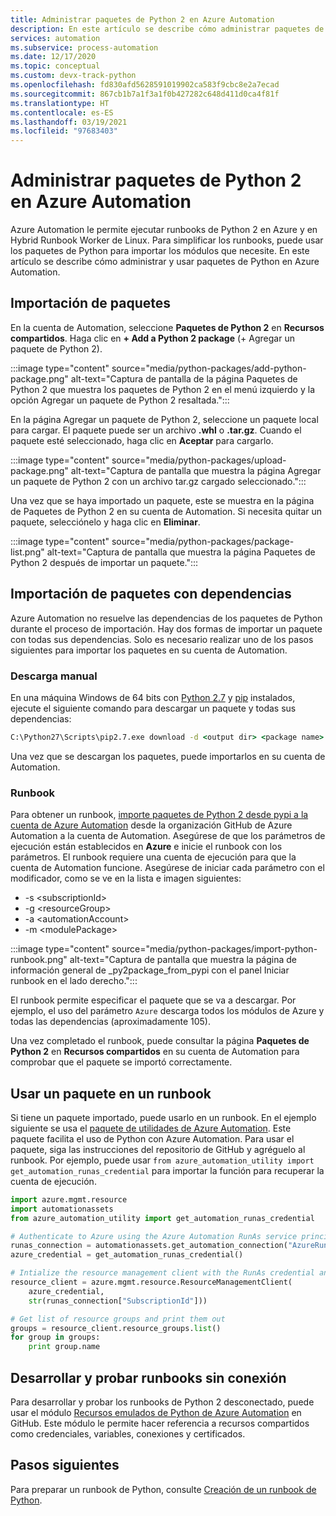 ```yaml
---
title: Administrar paquetes de Python 2 en Azure Automation
description: En este artículo se describe cómo administrar paquetes de Python 2 en Azure Automation.
services: automation
ms.subservice: process-automation
ms.date: 12/17/2020
ms.topic: conceptual
ms.custom: devx-track-python
ms.openlocfilehash: fd830afd5628591019902ca583f9cbc8e2a7ecad
ms.sourcegitcommit: 867cb1b7a1f3a1f0b427282c648d411d0ca4f81f
ms.translationtype: HT
ms.contentlocale: es-ES
ms.lasthandoff: 03/19/2021
ms.locfileid: "97683403"
---
```

# <a name="manage-python-2-packages-in-azure-automation"></a>Administrar paquetes de Python 2 en Azure Automation

Azure Automation le permite ejecutar runbooks de Python 2 en Azure y en Hybrid Runbook Worker de Linux. Para simplificar los runbooks, puede usar los paquetes de Python para importar los módulos que necesite. En este artículo se describe cómo administrar y usar paquetes de Python en Azure Automation.

## <a name="import-packages"></a>Importación de paquetes

En la cuenta de Automation, seleccione **Paquetes de Python 2** en **Recursos compartidos**. Haga clic en **+ Add a Python 2 package** (+ Agregar un paquete de Python 2).

:::image type="content" source="media/python-packages/add-python-package.png" alt-text="Captura de pantalla de la página Paquetes de Python 2 que muestra los paquetes de Python 2 en el menú izquierdo y la opción Agregar un paquete de Python 2 resaltada.":::

En la página Agregar un paquete de Python 2, seleccione un paquete local para cargar. El paquete puede ser un archivo **.whl** o **.tar.gz**. Cuando el paquete esté seleccionado, haga clic en **Aceptar** para cargarlo.

:::image type="content" source="media/python-packages/upload-package.png" alt-text="Captura de pantalla que muestra la página Agregar un paquete de Python 2 con un archivo tar.gz cargado seleccionado.":::

Una vez que se haya importado un paquete, este se muestra en la página de Paquetes de Python 2 en su cuenta de Automation. Si necesita quitar un paquete, selecciónelo y haga clic en **Eliminar**.

:::image type="content" source="media/python-packages/package-list.png" alt-text="Captura de pantalla que muestra la página Paquetes de Python 2 después de importar un paquete.":::

## <a name="import-packages-with-dependencies"></a>Importación de paquetes con dependencias

Azure Automation no resuelve las dependencias de los paquetes de Python durante el proceso de importación. Hay dos formas de importar un paquete con todas sus dependencias. Solo es necesario realizar uno de los pasos siguientes para importar los paquetes en su cuenta de Automation.

### <a name="manually-download"></a>Descarga manual

En una máquina Windows de 64 bits con [Python 2.7](https://www.python.org/downloads/release/latest/python2) y [pip](https://pip.pypa.io/en/stable/) instalados, ejecute el siguiente comando para descargar un paquete y todas sus dependencias:

```cmd
C:\Python27\Scripts\pip2.7.exe download -d <output dir> <package name>
```

Una vez que se descargan los paquetes, puede importarlos en su cuenta de Automation.

### <a name="runbook"></a>Runbook

 Para obtener un runbook, [importe paquetes de Python 2 desde pypi a la cuenta de Azure Automation](https://github.com/azureautomation/import-python-2-packages-from-pypi-into-azure-automation-account) desde la organización GitHub de Azure Automation a la cuenta de Automation. Asegúrese de que los parámetros de ejecución están establecidos en **Azure** e inicie el runbook con los parámetros. El runbook requiere una cuenta de ejecución para que la cuenta de Automation funcione. Asegúrese de iniciar cada parámetro con el modificador, como se ve en la lista e imagen siguientes:

* -s \<subscriptionId\>
* -g \<resourceGroup\>
* -a \<automationAccount\>
* -m \<modulePackage\>

:::image type="content" source="media/python-packages/import-python-runbook.png" alt-text="Captura de pantalla que muestra la página de información general de _py2package_from_pypi con el panel Iniciar runbook en el lado derecho.":::

El runbook permite especificar el paquete que se va a descargar. Por ejemplo, el uso del parámetro `Azure` descarga todos los módulos de Azure y todas las dependencias (aproximadamente 105).

Una vez completado el runbook, puede consultar la página **Paquetes de Python 2** en **Recursos compartidos** en su cuenta de Automation para comprobar que el paquete se importó correctamente.

## <a name="use-a-package-in-a-runbook"></a>Usar un paquete en un runbook

Si tiene un paquete importado, puede usarlo en un runbook. En el ejemplo siguiente se usa el [ paquete de utilidades de Azure Automation](https://github.com/azureautomation/azure_automation_utility). Este paquete facilita el uso de Python con Azure Automation. Para usar el paquete, siga las instrucciones del repositorio de GitHub y agréguelo al runbook. Por ejemplo, puede usar `from azure_automation_utility import get_automation_runas_credential` para importar la función para recuperar la cuenta de ejecución.

```python
import azure.mgmt.resource
import automationassets
from azure_automation_utility import get_automation_runas_credential

# Authenticate to Azure using the Azure Automation RunAs service principal
runas_connection = automationassets.get_automation_connection("AzureRunAsConnection")
azure_credential = get_automation_runas_credential()

# Intialize the resource management client with the RunAs credential and subscription
resource_client = azure.mgmt.resource.ResourceManagementClient(
    azure_credential,
    str(runas_connection["SubscriptionId"]))

# Get list of resource groups and print them out
groups = resource_client.resource_groups.list()
for group in groups:
    print group.name
```

## <a name="develop-and-test-runbooks-offline"></a>Desarrollar y probar runbooks sin conexión

Para desarrollar y probar los runbooks de Python 2 desconectado, puede usar el módulo [Recursos emulados de Python de Azure Automation](https://github.com/azureautomation/python_emulated_assets) en GitHub. Este módulo le permite hacer referencia a recursos compartidos como credenciales, variables, conexiones y certificados.

## <a name="next-steps"></a>Pasos siguientes

Para preparar un runbook de Python, consulte [Creación de un runbook de Python](learn/automation-tutorial-runbook-textual-python2.md).
